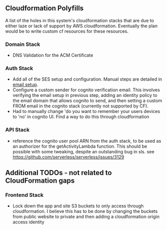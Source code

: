 ## Cloudformation Polyfills

A list of the holes in this system's cloudformation stacks that are due to either laze
or lack of support by AWS cloudformation.  Eventually the plan would be to write custom 
cf resources for these resources.

### Domain Stack
- DNS Validation for the ACM Certificate

### Auth Stack
- Add all of the SES setup and configuration.  Manual steps are detailed in [email setup](email_setup.md).
- Configure a custom sender for cognito verification email.  This involves verifying the email setup in 
previous step, adding an identity policy to the email domain that allows cognito to send, and then setting 
 a custom FROM email in the cognito stack (currently not supported by CF).
- Had to manually change 'do you want to remember your users devices to 'no' in cognito UI.  Find a way to do this 
through cloudformation


### API Stack
- reference the cognito user pool ARN from the auth stack, to be used as an authorizer for the getActivityLambda 
function.  This should be possible with some tweaking, despite an outstanding bug in sls. see https://github.com/serverless/serverless/issues/3129



## Additional TODOs - not related to CloudFormation  gaps



### Frontend Stack
- Lock down the app and site S3 buckets to only access through cloudformation.  I believe
this has to be done by changing the buckets from public website to private and then adding a
cloudformation origin access identity

